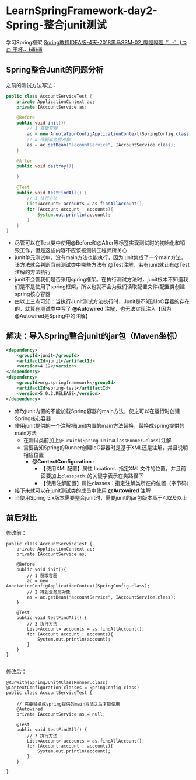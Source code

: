 # LearnSpringFramework-day2-Spring-整合junit测试
  学习Spring框架
  [Spring教程IDEA版-4天-2018黑马SSM-02_哔哩哔哩 (゜-゜)つロ 干杯~-bilibili](https://www.bilibili.com/video/BV1Sb411s7vP?from=search&seid=6126662563921252654)

## Spring整合Junit的问题分析
之前的测试方法写法：
```java
public class AccountServiceTest {
    private ApplicationContext ac;
    private IAccountService as;

    @Before
    public void init(){
        // 1 获取容器
        ac = new AnnotationConfigApplicationContext(SpringConfig.class);
        // 2 得到业务层对象
        as = ac.getBean("accountService", IAccountService.class);
    }

    @After
    public void destroy(){

    }

    @Test
    public void testFindAll() {
        // 3 执行方法
        List<Account> accounts = as.findAllAccount();
        for (Account account : accounts){
            System.out.println(account);
        }
    }
}
```

- 尽管可以在Test类中使用@Before和@After等标签实现测试时的初始化和销毁工作，但是这些内容不应该被测试工程师所关心
- junit单元测试中，没有main方法也能执行，因为junit集成了一个main方法，该方法就会判断当前测试类中哪些方法有 @Test注解，若有junit就让有@Test注解的方法执行
- junit不会管我们是否采用spring框架。在执行测试方法时，junit根本不知道我们是不是使用了spring框架，所以也就不会为我们读取配置文件/配置类创建spring核心容器
- 由以上三点可知：当执行Junit测试方法执行时，Junit是不知道IoC容器的存在的，就算在测试类中写了 **@Autowired** 注解，也无法实现注入【因为@Autowired是Spring中的注解】


## 解决：导入Spring整合junit的jar包（Maven坐标）

```xml
<dependency>
    <groupId>junit</groupId>
    <artifactId>junit</artifactId>
    <version>4.12</version>
</dependency>
<dependency>
    <groupId>org.springframework</groupId>
    <artifactId>spring-test</artifactId>
    <version>5.0.2.RELEASE</version>
</dependency>
```

- 修改junit内置的不能加载Spring容器的main方法，使之可以在运行时创建Spring核心容器
- 使用junit提供的一个注解把junit内置的main方法替换，替换成spring提供的main方法
    - 在测试类前加上`@RunWith(SpringJUnit4ClassRunner.class)`注解
    - 需要告知Spring的Runner创建IoC容器时是基于XML还是注解，并且说明相应位置
        - **@ContextConfiguration** : 
            - 【使用XML配置】属性 locations :指定XML文件的位置，并且前面要加上`classpath:`的关键字表示在类路径下
            - 【使用注解配置】属性classes：指定注解类所在的位置（字节码）
- 接下来就可以在junit测试类的成员中使用 **@Autowired** 注解
- 当使用Spring 5.x版本需要整合junit时，需要junit的jar包版本高于4.12及以上

## 前后对比
修改前：
```
public class AccountServiceTest {
    private ApplicationContext ac;
    private IAccountService as;

    @Before
    public void init(){
        // 1 获取容器
        ac = new AnnotationConfigApplicationContext(SpringConfig.class);
        // 2 得到业务层对象
        as = ac.getBean("accountService", IAccountService.class);
    }

    @Test
    public void testFindAll() {
        // 3 执行方法
        List<Account> accounts = as.findAllAccount();
        for (Account account : accounts){
            System.out.println(account);
        }
    }
}


```

修改后：
```
@RunWith(SpringJUnit4ClassRunner.class)
@ContextConfiguration(classes = SpringConfig.class)
public class AccountServiceTest {

    // 需要替换成spring提供的main方法之后才能使用
    @Autowired
    private IAccountService as = null;

    @Test
    public void testFindAll() {
        // 3 执行方法
        List<Account> accounts = as.findAllAccount();
        for (Account account : accounts){
            System.out.println(account);
        }
    }

}
```
